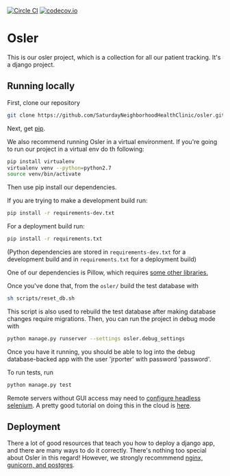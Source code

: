 [![Circle CI](https://circleci.com/gh/SaturdayNeighborhoodHealthClinic/osler.svg?style=svg)](https://circleci.com/gh/SaturdayNeighborhoodHealthClinic/osler)
[![codecov.io](https://codecov.io/github/SaturdayNeighborhoodHealthClinic/osler/coverage.svg?branch=master)](https://codecov.io/github/SaturdayNeighborhoodHealthClinic)

# Osler

This is our osler project, which is a collection for all our
patient tracking. It's a django project.

## Running locally

First, clone our repository

```bash
git clone https://github.com/SaturdayNeighborhoodHealthClinic/osler.git
```

Next, get [pip](https://pip.pypa.io/en/stable/).

We also recommend running Osler in a virtual environment.
If you're going to run our project in a virtual env do th following:

```bash
pip install virtualenv
virtualenv venv --python=python2.7
source venv/bin/activate
```

Then use pip install our dependencies.

If you are trying to make a development build run:

```bash
pip install -r requirements-dev.txt
```

For a deployment build run:

```bash
pip install -r requirements.txt
```

(Python dependencies are stored in `requirements-dev.txt` for a development build and in `requirements.txt` for a deployment build)

One of our dependencies is Pillow, which requires [some other libraries.](https://pillow.readthedocs.org/en/3.0.x/installation.html)

Once you've done that, from the `osler/` build the test database with

```bash
sh scripts/reset_db.sh
```

This script is also used to rebuild the test database after making database
changes require migrations. Then, you can run the project in debug mode with

```bash
python manage.py runserver --settings osler.debug_settings
```

Once you have it running, you should be able to log into the debug database-backed
app with the user 'jrporter' with password 'password'.

To run tests, run

```bash
python manage.py test
```

Remote servers without GUI access may need to [configure headless selenium](http://www.installationpage.com/selenium/how-to-run-selenium-headless-firefox-in-ubuntu/). A pretty good tutorial on doing this in the cloud is [here](http://jonathansoma.com/lede/algorithms-2017/servers/setting-up/).

## Deployment

There a lot of good resources that teach you how to deploy a django app, and there
are many ways to do it correctly. There's nothing too special about Osler in this regard!
However, we strongly recommmend [nginx, gunicorn, and postgres](http://michal.karzynski.pl/blog/2013/06/09/django-nginx-gunicorn-virtualenv-supervisor/).
